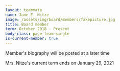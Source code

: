 ```yaml
---
layout: teammate
name: Jane E. Nitze
image: /assets/img/board/members/fakepicture.jpg
title: Board member
term: October 2018 - Present
body-class: page-team-single
is-current-member: true
---
```

Member's biography will be posted at a later time

Mrs. Nitze's current term ends on January 29, 2021
